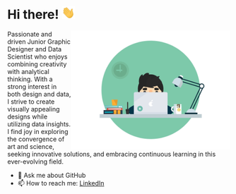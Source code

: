 <h1> Hi there!  <img src="https://github.com/abbasgulu/abbasgulu/blob/main/assent/wave.gif" width="30px"></h1>

<p> <img align="right" src="https://github.com/abbasgulu/abbasgulu/blob/main/assent/code.gif" width="360" style="max-width:100%;"> </p>

<p> Passionate and driven Junior Graphic Designer and Data Scientist who enjoys combining creativity with analytical thinking. With a strong interest in both design and data, I strive to create visually appealing designs while utilizing data insights. I find joy in exploring the convergence of art and science, seeking innovative solutions, and embracing continuous learning in this ever-evolving field. </p>

<ul>
<li><g-emoji class="g-emoji" alias="speech_balloon" fallback-src="https://github.githubassets.com/images/icons/emoji/unicode/1f4ac.png">💬</g-emoji> Ask me about GitHub</li>
<li><g-emoji class="g-emoji" alias="mailbox" fallback-src="https://github.githubassets.com/images/icons/emoji/unicode/1f4eb.png">📫</g-emoji> How to reach me: <a href="https://www.linkedin.com/in/abbasallahverdili/" rel="nofollow">LinkedIn</a></li>
</ul>

